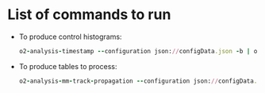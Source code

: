# List of commands to run

- To produce control histograms:
  ```ruby
  o2-analysis-timestamp --configuration json://configData.json -b | o2-analysis-collision-converter --configuration json://configData.json -b | o2-analysis-mm-vertexing-fwd --aod-file AO2D_mc.root -b
  ```

- To produce tables to process:
  ```ruby
  o2-analysis-mm-track-propagation --configuration json://configData.json -b | o2-analysis-timestamp --configuration json://configData.json -b | o2-analysis-collision-converter --configuration json://configData.json -b
  ```
